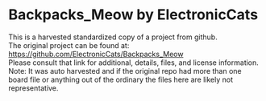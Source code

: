 
# Backpacks_Meow by ElectronicCats  
This is a harvested standardized copy of a project from github.  
The original project can be found at:  
https://github.com/ElectronicCats/Backpacks_Meow  
Please consult that link for additional, details, files, and license information.  
Note: It was auto harvested and if the original repo had more than one board file or anything out of the ordinary the files here are likely not representative.  
    
